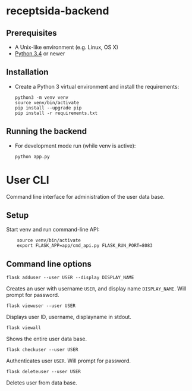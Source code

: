 # receptsida-backend


## Prerequisites

* A Unix-like environment (e.g. Linux, OS X)
* [Python 3.4](http://python.org/) or newer


## Installation

* Create a Python 3 virtual environment and install the requirements:

    ```
    python3 -m venv venv
    source venv/bin/activate
    pip install --upgrade pip
    pip install -r requirements.txt
    ```

## Running the backend

* For development mode run (while venv is active):

    ```
    python app.py
    ```


# User CLI

Command line interface for administration of the user data base.

## Setup

Start venv and run command-line API:

```
    source venv/bin/activate
    export FLASK_APP=app/cmd_api.py FLASK_RUN_PORT=8083
```

## Command line options

    flask adduser --user USER --display DISPLAY_NAME

Creates an user with username `USER`, and display name `DISPLAY_NAME`.
Will prompt for password.


    flask viewuser --user USER

Displays user ID, username, displayname in stdout.


    flask viewall

Shows the entire user data base.


    flask checkuser --user USER

Authenticates user `USER`. Will prompt for password.


    flask deleteuser --user USER

Deletes user from data base.
